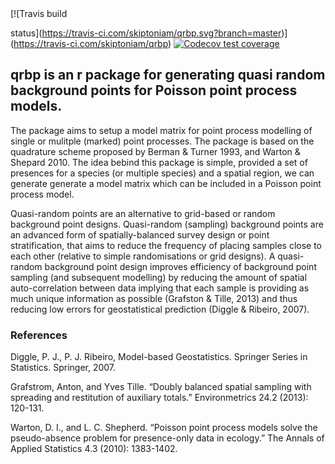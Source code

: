 <!-- badges: start --> [![Travis build
status](https://travis-ci.com/skiptoniam/qrbp.svg?branch=master)](https://travis-ci.com/skiptoniam/qrbp)
[![Codecov test
coverage](https://codecov.io/gh/skiptoniam/qrbp/branch/master/graph/badge.svg)](https://codecov.io/gh/skiptoniam/qrbp?branch=master)
<!-- badges: end -->

## qrbp is an r package for generating quasi random background points for Poisson point process models.

The package aims to setup a model matrix for point process modelling of
single or mulitple (marked) point processes. The package is based on the
quadrature scheme proposed by Berman & Turner 1993, and Warton & Shepard
2010. The idea bebind this package is simple, provided a set of
presences for a species (or multiple species) and a spatial region, we
can generate generate a model matrix which can be included in a Poisson
point process model.

Quasi-random points are an alternative to grid-based or random
background point designs. Quasi-random (sampling) background points are
an advanced form of spatially-balanced survey design or point
stratification, that aims to reduce the frequency of placing samples
close to each other (relative to simple randomisations or grid designs).
A quasi-random background point design improves efficiency of background
point sampling (and subsequent modelling) by reducing the amount of
spatial auto-correlation between data implying that each sample is
providing as much unique information as possible (Grafston & Tille,
2013) and thus reducing low errors for geostatistical prediction (Diggle
& Ribeiro, 2007).

### References

Diggle, P. J., P. J. Ribeiro, Model-based Geostatistics. Springer Series
in Statistics. Springer, 2007.

Grafstrom, Anton, and Yves Tille. “Doubly balanced spatial sampling with
spreading and restitution of auxiliary totals.” Environmetrics 24.2
(2013): 120-131.

Warton, D. I., and L. C. Shepherd. “Poisson point process models solve
the pseudo-absence problem for presence-only data in ecology.” The
Annals of Applied Statistics 4.3 (2010): 1383-1402.
